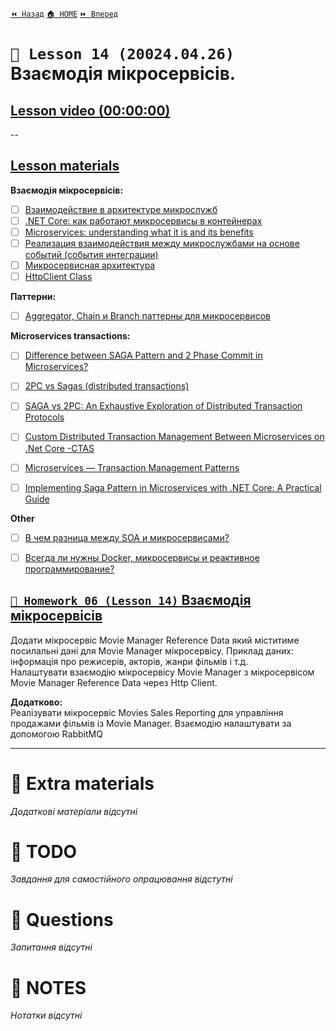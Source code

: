 [`⏪ Назад`](../13/README.md)  [`🏠 HOME`](../../README.md)  [`⏩ Вперед`](../15/README.md)  

# `📗 Lesson 14 (20024.04.26)` Взаємодія мікросервісів.

## [Lesson video (00:00:00)]()

--

## [Lesson materials](https://lms.ithillel.ua/groups/65a65fe34c3a2d3372eef8ea/lessons/65a65fe44c3a2d3372eef978)

**Взаємодія мікросервісів:**

- [ ] [Взаимодействие в архитектуре микрослужб](https://learn.microsoft.com/ru-ru/dotnet/architecture/microservices/architect-microservice-container-applications/communication-in-microservice-architecture)  
- [ ] [.NET Core: как работают микросервисы в контейнерах](https://dou.ua/lenta/articles/microservices-net-core/)  
- [ ] [Microservices: understanding what it is and its benefits](https://www.atlassian.com/ru/microservices)  
- [ ] [Реализация взаимодействия между микрослужбами на основе событий (события интеграции)](https://learn.microsoft.com/ru-ru/dotnet/architecture/microservices/multi-container-microservice-net-applications/integration-event-based-microservice-communications)  
- [ ] [Микросервисная архитектура](https://www.atlassian.com/ru/microservices/microservices-architecture)  
- [ ] [HttpClient Class](https://learn.microsoft.com/en-us/dotnet/api/system.net.http.httpclient?view=net-8.0)  

**Паттерни:**
- [ ] [Aggregator, Chain и Branch паттерны для микросервисов](https://bool.dev/blog/detail/aggregator-chain-i-branch-patterny-dlya-mikroservisov)  

**Microservices transactions:**
- [ ] [Difference between SAGA Pattern and 2 Phase Commit in Microservices?](https://medium.com/javarevisited/difference-between-saga-pattern-and-2-phase-commit-in-microservices-e1d814e12a5a)  
- [ ] [2PC vs Sagas (distributed transactions)](https://stackoverflow.com/questions/48906817/2pc-vs-sagas-distributed-transactions)  
- [ ] [SAGA vs 2PC: An Exhaustive Exploration of Distributed Transaction Protocols](https://blog.stackademic.com/saga-vs-2pc-an-exhaustive-exploration-of-distributed-transaction-protocols-995e4d780d27)  
- [ ] [Custom Distributed Transaction Management Between Microservices on .Net Core -CTAS](https://borakasmer.medium.com/custom-transaction-management-between-microservices-on-net-core-ctas-1f0ecfa7e5e8)  

- [ ] [Microservices — Transaction Management Patterns](https://senoritadeveloper.medium.com/microservices-transaction-management-patterns-46ef2df9a9c4)  
- [ ] [Implementing Saga Pattern in Microservices with .NET Core: A Practical Guide](https://dev.to/yogini16/implementing-saga-pattern-in-microservices-with-net-core-a-practical-guide-5h54)  

**Other**
- [ ] [В чем разница между SOA и микросервисами?](https://aws.amazon.com/ru/compare/the-difference-between-soa-microservices/)  
- [ ] [Всегда ли нужны Docker, микросервисы и реактивное программирование?](https://www.dataart.team/ru/articles/vsegda-li-nuzhny-docker-mikroservisy-i-reaktivnoe-programmirovanie)  


## [`📕 Homework 06 (Lesson 14)`  Взаємодія мікросервісів](https://lms.ithillel.ua/groups/65a65fe34c3a2d3372eef8ea/homeworks/662943d5dd9d779bf6f65999)  
Додати мікросервіс Movie Manager Reference Data який міститиме посилальнi данi для Movie Manager мікросервісу. Приклад даних: інформація про режисерів, акторів, жанри фільмів і т.д.  
Налаштувати взаємодію мікросервісу Movie Manager з мікросервісом Movie Manager Reference Data через Http Client.

**Додатково:**  
Реалізувати мікросервіс Movies Sales Reporting для управління продажами фільмів із Movie Manager. Взаємодію налаштувати за допомогою RabbitMQ

---

# 📘 Extra materials

*Додаткові матеріали відсутні*

# 📘 TODO
*Завдання для самостійного опрацювання відстутні*

# 📘 Questions
*Запитання відсутні*

# 📘 NOTES
*Нотатки відсутні*